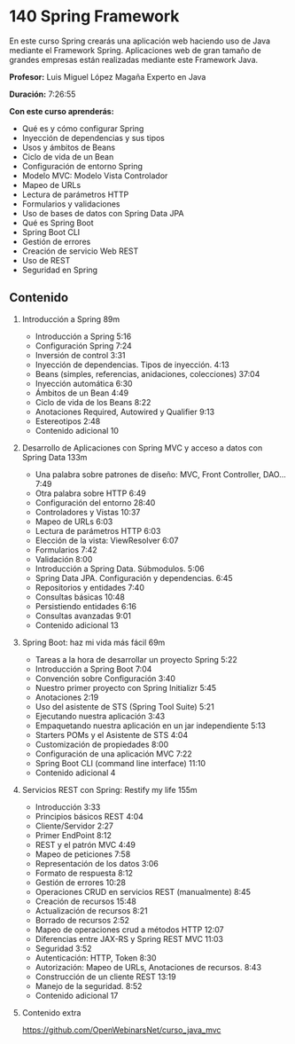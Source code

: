 # 140 Spring Framework

En este curso Spring crearás una aplicación web haciendo uso de Java mediante el Framework Spring. Aplicaciones web de gran tamaño de grandes empresas están realizadas mediante este Framework Java.

**Profesor:** Luis Miguel López Magaña Experto en Java

**Duración:** 7:26:55

**Con este curso aprenderás:**

* Qué es y cómo configurar Spring
* Inyección de dependencias y sus tipos
* Usos y ámbitos de Beans
* Ciclo de vida de un Bean
* Configuración de entorno Spring
* Modelo MVC: Modelo Vista Controlador
* Mapeo de URLs
* Lectura de parámetros HTTP
* Formularios y validaciones
* Uso de bases de datos con Spring Data JPA
* Qué es Spring Boot
* Spring Boot CLI
* Gestión de errores
* Creación de servicio Web REST
* Uso de REST
* Seguridad en Spring

## Contenido

1. Introducción a Spring 89m
   * Introducción a Spring 5:16 
   * Configuración Spring 7:24 
   * Inversión de control 3:31 
   * Inyección de dependencias. Tipos de inyección. 4:13 
   * Beans (simples, referencias, anidaciones, colecciones) 37:04 
   * Inyección automática 6:30 
   * Ámbitos de un Bean 4:49 
   * Ciclo de vida de los Beans 8:22 
   * Anotaciones Required, Autowired y Qualifier 9:13 
   * Estereotipos 2:48 
   * Contenido adicional 10

2. Desarrollo de Aplicaciones con Spring MVC y acceso a datos con Spring Data 133m
   * Una palabra sobre patrones de diseño: MVC, Front Controller, DAO... 7:49 
   * Otra palabra sobre HTTP 6:49 
   * Configuración del entorno 28:40 
   * Controladores y Vistas 10:37 
   * Mapeo de URLs 6:03 
   * Lectura de parámetros HTTP 6:03 
   * Elección de la vista: ViewResolver 6:07 
   * Formularios 7:42 
   * Validación 8:00 
   * Introducción a Spring Data. Súbmodulos. 5:06 
   * Spring Data JPA. Configuración y dependencias. 6:45 
   * Repositorios y entidades 7:40 
   * Consultas básicas 10:48 
   * Persistiendo entidades 6:16 
   * Consultas avanzadas 9:01 
   * Contenido adicional 13

3. Spring Boot: haz mi vida más fácil 69m
   * Tareas a la hora de desarrollar un proyecto Spring 5:22 
   * Introducción a Spring Boot 7:04 
   * Convención sobre Configuración 3:40 
   * Nuestro primer proyecto con Spring Initializr 5:45 
   * Anotaciones 2:19 
   * Uso del asistente de STS (Spring Tool Suite) 5:21 
   * Ejecutando nuestra aplicación 3:43 
   * Empaquetando nuestra aplicación en un jar independiente 5:13 
   * Starters POMs y el Asistente de STS 4:04 
   * Customización de propiedades 8:00 
   * Configuración de una aplicación MVC 7:22 
   * Spring Boot CLI (command line interface) 11:10 
   * Contenido adicional 4

4. Servicios REST con Spring: Restify my life 155m
   * Introducción 3:33 
   * Principios básicos REST 4:04 
   * Cliente/Servidor 2:27 
   * Primer EndPoint 8:12 
   * REST y el patrón MVC 4:49 
   * Mapeo de peticiones 7:58 
   * Representación de los datos 3:06 
   * Formato de respuesta 8:12 
   * Gestión de errores 10:28 
   * Operaciones CRUD en servicios REST (manualmente) 8:45 
   * Creación de recursos 15:48 
   * Actualización de recursos 8:21 
   * Borrado de recursos 2:52 
   * Mapeo de operaciones crud a métodos HTTP 12:07 
   * Diferencias entre JAX-RS y Spring REST MVC 11:03 
   * Seguridad 3:52 
   * Autenticación: HTTP, Token 8:30 
   * Autorización: Mapeo de URLs, Anotaciones de recursos. 8:43 
   * Construcción de un cliente REST 13:19 
   * Manejo de la seguridad. 8:52 
   * Contenido adicional 17

5. Contenido extra

   https://github.com/OpenWebinarsNet/curso_java_mvc
